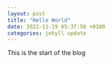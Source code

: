 ```yaml
---
layout: post
title: "Hello World"
date: 2022-11-19 05:37:50 +0100
categories: jekyll update
---
```


This is the start of the blog
